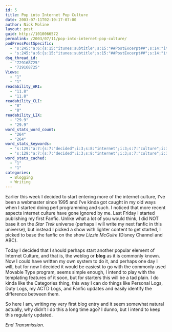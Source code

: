 ```yaml
---
id: 5
title: Pop into Internet Pop Culture
date: 2003-07-11T02:10:17-07:00
author: Nick Moline
layout: post
guid: http://1010066572
permalink: /2003/07/11/pop-into-internet-pop-culture/
podPressPostSpecific:
  - 's:245:"a:6:{s:15:"itunes:subtitle";s:15:"##PostExcerpt##";s:14:"itunes:summary";s:15:"##PostExcerpt##";s:15:"itunes:keywords";s:17:"##WordPressCats##";s:13:"itunes:author";s:10:"##Global##";s:15:"itunes:explicit";s:2:"No";s:12:"itunes:block";s:2:"No";}";'
  - 's:245:"a:6:{s:15:"itunes:subtitle";s:15:"##PostExcerpt##";s:14:"itunes:summary";s:15:"##PostExcerpt##";s:15:"itunes:keywords";s:17:"##WordPressCats##";s:13:"itunes:author";s:10:"##Global##";s:15:"itunes:explicit";s:2:"No";s:12:"itunes:block";s:2:"No";}";'
dsq_thread_id:
  - "729168725"
  - "729168725"
Views:
  - "1"
  - "1"
readability_ARI:
  - "11.8"
  - "11.8"
readability_CLI:
  - "8"
  - "8"
readability_LIX:
  - "29.9"
  - "29.9"
word_stats_word_count:
  - "264"
  - "264"
word_stats_keywords:
  - 's:129:"a:7:{s:7:"decided";i:3;s:8:"internet";i:3;s:7:"culture";i:3;s:7:"started";i:3;s:6:"fanfic";i:4;s:7:"perhaps";i:3;s:4:"logs";i:3;}";'
  - 's:129:"a:7:{s:7:"decided";i:3;s:8:"internet";i:3;s:7:"culture";i:3;s:7:"started";i:3;s:6:"fanfic";i:4;s:7:"perhaps";i:3;s:4:"logs";i:3;}";'
word_stats_cached:
  - "1"
  - "1"
categories:
  - Blogging
  - Writing
---
```

Earlier this week I decided to start entering more of the internet culture, I&#8217;ve been a webmaster since 1995 and I&#8217;ve kinda got caught in my old ways when I started doing perl programming and such. I noticed that more recent aspects internet culture have gone ignored by me. Last Friday I started publishing my first Fanfic. Unlike what a lot of you would think, I did NOT base it on the _Star Trek_ universe (perhaps I will write my next fanfic in this universe), but instead I picked a show with lighter content to get started, I picked to base the fanfic on the show _Lizzie McGuire_ (Disney Channel and ABC).

Today I decided that I should perhaps start another popular element of Internet Culture, and that is, the weblog or **blog** as it is commonly known. Now I could have written my own system to do it, and perhaps one day I will, but for now I decided it would be easiest to go with the commonly used Movable Type program, seems simple enough, I intend to play with the templating features of it soon, but for starters this will be a tad plain. I do kinda like the Categories thing, this way I can do things like Personal Logs, Duty Logs, my ACTD Logs, and Fanfic updates and easily identify the difference between them.

So here I am, writing my very first blog entry and it seem somewhat natural actually, why didn&#8217;t I do this a long time ago? I dunno, but I intend to keep this regularly updated.

_End Transmission._